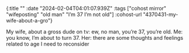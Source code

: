 {:title ""
 :date "2024-02-04T04:01:07.939Z"
 :tags ["cohost mirror" "wifeposting" "old man" "I’m 37 I’m not old"]
 :cohost-url "4370431-my-wife-about-a-gro"}

My wife, about a gross dude on tv: ew, no man, you’re 37, you’re old.
Me: you know, I’m about to turn 37.
Her: there are some thoughts and feelings related to age I need to reconsider
